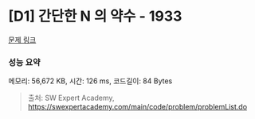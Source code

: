 # [D1] 간단한 N 의 약수 - 1933 

[문제 링크](https://swexpertacademy.com/main/code/problem/problemDetail.do?contestProbId=AV5PhcWaAKIDFAUq) 

### 성능 요약

메모리: 56,672 KB, 시간: 126 ms, 코드길이: 84 Bytes



> 출처: SW Expert Academy, https://swexpertacademy.com/main/code/problem/problemList.do